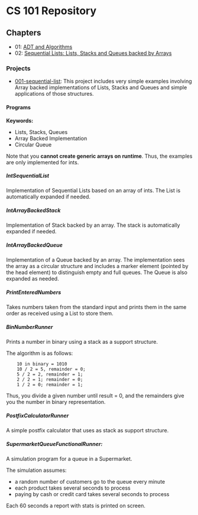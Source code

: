 # CS 101 Repository

## Chapters
* 01: [ADT and Algorithms](../../01-adt-and-algorithms/README.md)
* 02: [Sequential Lists: Lists, Stacks and Queues backed by Arrays](../../02-sequential-lists/README.md)

### Projects
* [001-sequential-list](README.md): This project includes very simple examples involving Array backed implementations of Lists, Stacks and Queues and simple applications of those structures.

#### Programs

**Keywords:**
+ Lists, Stacks, Queues
+ Array Backed Implementation
+ Circular Queue

Note that you **cannot create generic arrays on runtime**. Thus, the examples are only implemented for ints.

##### IntSequentialList
Implementation of Sequential Lists based on an array of ints. The List is automatically expanded if needed.
			
##### IntArrayBackedStack
Implementation of Stack backed by an array. The stack is automatically expanded if needed.

##### IntArrayBackedQueue
Implementation of a Queue backed by an array. The implementation sees the array as a circular structure and includes a marker element (pointed by the head element) to distinguish empty and full queues. The Queue is also expanded as needed.

##### PrintEnteredNumbers
Takes numbers taken from the standard input and prints them in the same order as received using a List to store them.

##### BinNumberRunner
Prints a number in binary using a stack as a support structure.

The algorithm is as follows:
```
    10 in binary = 1010
    10 / 2 = 5, remainder = 0;
    5 / 2 = 2, remainder = 1;
    2 / 2 = 1; remainder = 0;
    1 / 2 = 0; remainder = 1;
```
            
Thus, you divide a given number until result = 0, and the remainders give you the number in binary representation.

##### PostfixCalculatorRunner
A simple postfix calculator that uses as stack as support structure.

##### SupermarketQueueFunctionalRunner:
A simulation program for a queue in a Supermarket.

The simulation assumes:
+ a random number of customers go to the queue every minute
+ each product takes several seconds to process
+ paying by cash or credit card takes several seconds to process
            
Each 60 seconds a report with stats is printed on screen.
